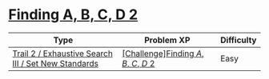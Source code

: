 # [Finding A, B, C, D 2](https://www.codetree.ai/trails/complete/curated-cards/challenge-find-a-b-c-d-2)

|Type|Problem XP|Difficulty|
|---|---|---|
|[Trail 2 / Exhaustive Search III / Set New Standards](https://www.codetree.ai/trail-info/novice-mid/)|[[Challenge]Finding $A$, $B$, $C$, $D$ 2](https://www.codetree.ai/trails/complete/curated-cards/challenge-find-a-b-c-d-2/)|Easy|

